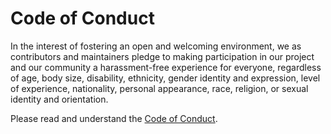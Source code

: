 # Code of Conduct

In the interest of fostering an open and welcoming environment, we as contributors and maintainers pledge to making participation in our project and our community a harassment-free experience for everyone, regardless of age, body size, disability, ethnicity, gender identity and expression, level of experience, nationality, personal appearance, race, religion, or sexual identity and orientation.

Please read and understand the [Code of Conduct](https://github.com/philterd/philter/blob/main/CODE_OF_CONDUCT.md).
